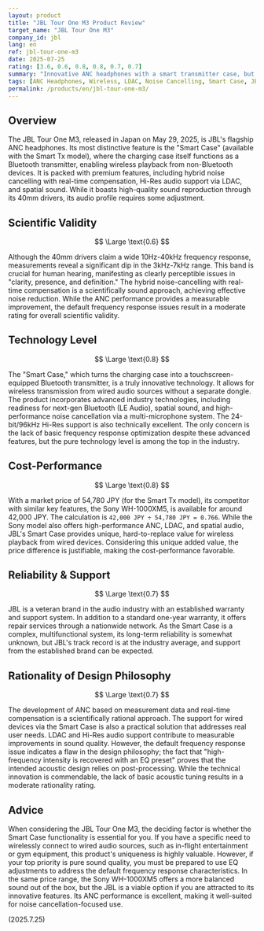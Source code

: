 ```yaml
---
layout: product
title: "JBL Tour One M3 Product Review"
target_name: "JBL Tour One M3"
company_id: jbl
lang: en
ref: jbl-tour-one-m3
date: 2025-07-25
rating: [3.6, 0.6, 0.8, 0.8, 0.7, 0.7]
summary: "Innovative ANC headphones with a smart transmitter case, but frequency response issues require EQ adjustment for optimal audio quality."
tags: [ANC Headphones, Wireless, LDAC, Noise Cancelling, Smart Case, JBL]
permalink: /products/en/jbl-tour-one-m3/
---
```


## Overview

The JBL Tour One M3, released in Japan on May 29, 2025, is JBL's flagship ANC headphones. Its most distinctive feature is the "Smart Case" (available with the Smart Tx model), where the charging case itself functions as a Bluetooth transmitter, enabling wireless playback from non-Bluetooth devices. It is packed with premium features, including hybrid noise cancelling with real-time compensation, Hi-Res audio support via LDAC, and spatial sound. While it boasts high-quality sound reproduction through its 40mm drivers, its audio profile requires some adjustment.

## Scientific Validity

$$ \Large \text{0.6} $$

Although the 40mm drivers claim a wide 10Hz-40kHz frequency response, measurements reveal a significant dip in the 3kHz-7kHz range. This band is crucial for human hearing, manifesting as clearly perceptible issues in "clarity, presence, and definition." The hybrid noise-cancelling with real-time compensation is a scientifically sound approach, achieving effective noise reduction. While the ANC performance provides a measurable improvement, the default frequency response issues result in a moderate rating for overall scientific validity.

## Technology Level

$$ \Large \text{0.8} $$

The "Smart Case," which turns the charging case into a touchscreen-equipped Bluetooth transmitter, is a truly innovative technology. It allows for wireless transmission from wired audio sources without a separate dongle. The product incorporates advanced industry technologies, including readiness for next-gen Bluetooth (LE Audio), spatial sound, and high-performance noise cancellation via a multi-microphone system. The 24-bit/96kHz Hi-Res support is also technically excellent. The only concern is the lack of basic frequency response optimization despite these advanced features, but the pure technology level is among the top in the industry.

## Cost-Performance

$$ \Large \text{0.8} $$

With a market price of 54,780 JPY (for the Smart Tx model), its competitor with similar key features, the Sony WH-1000XM5, is available for around 42,000 JPY. The calculation is `42,000 JPY ÷ 54,780 JPY = 0.766`. While the Sony model also offers high-performance ANC, LDAC, and spatial audio, JBL's Smart Case provides unique, hard-to-replace value for wireless playback from wired devices. Considering this unique added value, the price difference is justifiable, making the cost-performance favorable.

## Reliability & Support

$$ \Large \text{0.7} $$

JBL is a veteran brand in the audio industry with an established warranty and support system. In addition to a standard one-year warranty, it offers repair services through a nationwide network. As the Smart Case is a complex, multifunctional system, its long-term reliability is somewhat unknown, but JBL's track record is at the industry average, and support from the established brand can be expected.

## Rationality of Design Philosophy

$$ \Large \text{0.7} $$

The development of ANC based on measurement data and real-time compensation is a scientifically rational approach. The support for wired devices via the Smart Case is also a practical solution that addresses real user needs. LDAC and Hi-Res audio support contribute to measurable improvements in sound quality. However, the default frequency response issue indicates a flaw in the design philosophy; the fact that "high-frequency intensity is recovered with an EQ preset" proves that the intended acoustic design relies on post-processing. While the technical innovation is commendable, the lack of basic acoustic tuning results in a moderate rationality rating.

## Advice

When considering the JBL Tour One M3, the deciding factor is whether the Smart Case functionality is essential for you. If you have a specific need to wirelessly connect to wired audio sources, such as in-flight entertainment or gym equipment, this product's uniqueness is highly valuable. However, if your top priority is pure sound quality, you must be prepared to use EQ adjustments to address the default frequency response characteristics. In the same price range, the Sony WH-1000XM5 offers a more balanced sound out of the box, but the JBL is a viable option if you are attracted to its innovative features. Its ANC performance is excellent, making it well-suited for noise cancellation-focused use.

(2025.7.25)
